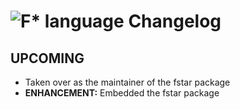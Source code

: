 # ![F* language Changelog](https://img.shields.io/badge/F*%20language-Package%20Changelog-blue.svg?style=for-the-badge)

## UPCOMING
- Taken over as the maintainer of the fstar package
- **ENHANCEMENT:** Embedded the fstar package
